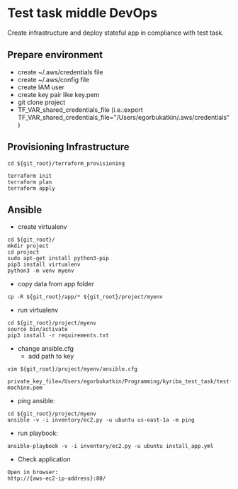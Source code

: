 # Test task middle DevOps
Create infrastructure and deploy stateful app in compliance with test task.

## Prepare environment
- create ~/.aws/credentials file
- create ~/.aws/config file
- create IAM user 
- create key pair like key.pem
- git clone project
- TF_VAR_shared_credentials_file (i.e.:export TF_VAR_shared_credentials_file="/Users/egorbukatkin/.aws/credentials")
## Provisioning Infrastructure
```shell script
cd ${git_root}/terraform_provisioning
```

```shell script
terraform init
terraform plan
terraform apply
```

## Ansible
- create virtualenv
```shell script
cd ${git_root}/
mkdir project
cd project
sudo apt-get install python3-pip
pip3 install virtualenv
python3 -m venv myenv
```
- copy data from app folder
```shell script
cp -R ${git_root}/app/* ${git_root}/project/myenv
```
- run virtualenv
```shell script
cd ${git_root}/project/myenv
source bin/activate
pip3 install -r requirements.txt 
```
- change ansible.cfg
   - add path to key
```shell script
vim ${git_root}/project/myenv/ansible.cfg
```
```shell script
private_key_file=/Users/egorbukatkin/Programming/kyriba_test_task/test-machine.pem
```
- ping ansible:
```shell script
cd ${git_root}/project/myenv
ansible -v -i inventory/ec2.py -u ubuntu us-east-1a -m ping
```
- run playbook:
```shell script
ansible-playbook -v -i inventory/ec2.py -u ubuntu install_app.yml
```

- Check application
```
Open in browser:
http://{aws-ec2-ip-address}:80/
```